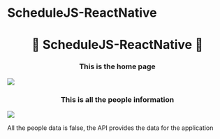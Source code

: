 # ScheduleJS-ReactNative
<h1 align="center">📕 ScheduleJS-ReactNative 📕</h1>

<h3 align="center">This is the home page</h3>
<img src="https://user-images.githubusercontent.com/86135150/156078505-c6e4bee5-69ba-4bc7-a53e-1d5731529a1d.png">

<h3 align="center">This is all the people information</h3>
<img src="https://user-images.githubusercontent.com/86135150/156078710-e3e512bc-7b98-4d9b-b3ad-a8262d90e3b1.png">

<p>All the people data is false, the API provides the data for the application</p>

